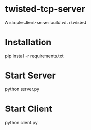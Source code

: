 # twisted-tcp-server
A simple client-server build with twisted


# Installation
pip install -r requirements.txt

# Start Server
python server.py

# Start Client
python client.py
